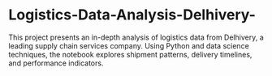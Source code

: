 # Logistics-Data-Analysis-Delhivery-
This project presents an in-depth analysis of logistics data from Delhivery, a leading supply chain services company. Using Python and data science techniques, the notebook explores shipment patterns, delivery timelines, and performance indicators.
